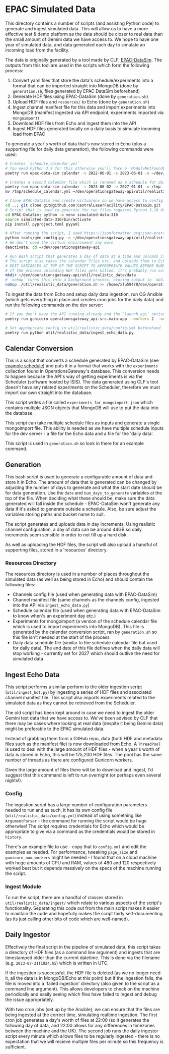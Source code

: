 # EPAC Simulated Data

This directory contains a number of scripts (and assisting Python code) to generate and ingest simulated data. This will allow us to have a more effective test & demo platform as the data should be closer to real data than the small amount of Gemini data we have access to. We hope to have one year of simulated data, and data generated each day to simulate an incoming load from the facility.

The data is originally generated by a tool made by CLF, [EPAC-DataSim](https://github.com/CentralLaserFacility/EPAC-DataSim). The outputs from this tool are used in the scripts which form the following process:

1. Convert yaml files that store the data's schedule/experiments into a format that can be imported straight into MongoDB (done by `generation.sh`, files generated by EPAC DataSim beforehand)
2. Generate HDF files using EPAC-DataSim (done by `generation.sh`)
3. Upload HDF files and `resources/` to Echo (done by `generation.sh`)
4. Ingest channel manifest file for this data and import experiments into MongoDB (manifest ingested via API endpoint, experiments imported via `mongoimport`)
5. Download HDF files from Echo and ingest them into the API
6. Ingest HDF files generated locally on a daily basis to simulate incoming load from EPAC

To generate a year's worth of data that's now stored in Echo (plus a supporting file for daily data generation), the following commands were used:
```bash
# Creates `schedule_calendar.yml`
# You need Python 3.9 for this otherwise you'll face a `ModuleNotFoundError` for `zoneinfo`. Use `pyenv` or install a different version using `yum`
poetry run epac-data-sim calendar -s 2022-06-01 -e 2023-06-01 -o ~/dev/operationsgateway-api/util/realistic_data/resources/

# Creates a second calendar file which is renamed as a schedule for daily data
poetry run epac-data-sim calendar -s 2023-06-02 -e 2027-01-01 -o /tmp
mv /tmp/schedule_calendar.yml ~/dev/operationsgateway-api/util/realistic_data/resources/daily_data_schedule.yml

# Clone EPAC-DataSim and create virtualenv so we have access to config generator script
cd ..; git clone git@github.com:CentralLaserFacility/EPAC-DataSim.git
# Script that is used to generate the two files requires Python 3.10 due to match/case. If you're using pyenv, use `pyenv local 3.10`
cd EPAC-DataSim; python -m venv simulated-data-310
source simulated-data-310/bin/activate
pip install pyproject.toml pyyaml

# After running the script, I used https://jsonformatter.org/json-pretty-print to turn the single line manifest file into JSON pretty print for readability
python tools/gen-config.py -o ~/dev/operationsgateway-api/util/realistic_data/resources/channels_config.yml -m ~/dev/operationsgateway-api/util/realistic_data/resources/channel_manifest.json
# We don't need the virtual environment any more
deactivate; cd ~/dev/operationsgateway-api

# Run Bash script that generates a day of data at a time and uploads it to Echo
# The script also takes the calendar files etc. and uploads them to Echo
# EDIT VARIABLES AT TOP OF THE SCRIPT TO APPROPRIATE VALUES BEFORE RUNNING
# If the process uploading HDF files gets killed, it's probably run out of memory. Decreasing the number of threads seems to help - on my dev VM, I used 6 threads (`s4cmd` default is 16). Keep an eye on resources using `htop` and tweak as needed
mkdir ~/dev/operationsgateway-api/util/realistic_data/data
# `nohup` turns this into a background process, storing output in `data_generation.log`
nohup ./util/realistic_data/generation.sh >> /home/xfu59478/dev/operationsgateway-api/data_generation.log 2>&1 &
```

To ingest the data from Echo and setup daily data ingestion, run OG Ansible (which gets everything in place and creates cron jobs for the daily data) and run the following commands on the dev server:
```bash
# If you don't have the API running already and the `launch_api` option is set to false, start up an instance. `-t` increases the time allowed for workers to respond to a request, handy for these bigger HDF files
poetry run gunicorn operationsgateway_api.src.main:app --workers 2 --worker-class uvicorn.workers.UvicornWorker -b 127.0.0.1:8000 -t 100

# Set appropriate config in util/realistic_data/config.yml beforehand
poetry run python util/realistic_data/ingest_echo_data.py
```

## Calendar Conversion
This is a script that converts a schedule generated by EPAC-DataSim (see [example schedule](https://github.com/CentralLaserFacility/EPAC-DataSim/blob/development/schedule_config.yml)) and puts it in a format that works with the `experiments` collection found in OperationsGateway's database. This conversion needs to happen because the API's way of getting experiments is via the Scheduler (software hosted by ISIS). The data generated using CLF's tool doesn't have any related experiments on the Scheduler, therefore we must import our own straight into the database.

This script writes a file called `experiments_for_mongoimport.json` which contains multiple JSON objects that MongoDB will use to put the data into the database.

This script can take multiple schedule files as inputs and generate a single mongoimport file. This ability is needed as we have multiple schedule inputs for the dev server - a file for the Echo data and a file for the 'daily data'.

This script is used in `generation.sh` so look in there for an example command.

## Generation
This bash script is used to generate a configurable amount of data and store it in Echo. The amount of data that is generated can be changed by adjusting the number of days to generate and what the start date should be for data generation. Use the `date` and `num_days_to_generate` variables at the top of the file. When deciding what these should be, make sure the data generated will fall inside the schedule - EPAC-DataSim won't generate any data if it's asked to generate outside a schedule. Also, be sure adjust the variables storing paths and bucket name to suit.

The script generates and uploads data in day increments. Using realistic channel configuration, a day of data can be around 44GB so daily increments seem sensible in order to not fill up a hard disk.

As well as uploading the HDF files, the script will also upload a handful of supporting files, stored in a 'resources' directory.

### Resources Directory
The resources directory is used in a number of places throughout the simulated data (as well as being stored in Echo) and should contain the following files:
- Channels config file (used when generating data with EPAC-DataSim)
- Channel manifest file (same channels as the channels config, ingested into the API via `ingest_echo_data.py`)
- Schedule calendar file (used when generating data with EPAC-DataSim to know when's an experiment day etc.)
- Experiments for mongoimport (a version of the schedule calendar file which is used to import experiments into MongoDB). This file is generated by the calendar conversion script, ran by `generation.sh` so this file isn't needed at the start of the process
- Daily data schedule file (similar to the schedule calendar file but used for daily data). The end date of this file defines when the daily data will stop working - currently set for 2027 which should outlive the need for simulated data

## Ingest Echo Data
This script performs a similar perform to the older ingestion script (`util/ingest_hdf.py`) by ingesting a series of HDF files and associated channel manifest file. This script also imports experiments related to the simulated data as they cannot be retrieved from the Scheduler.

The old script has been kept around in case we need to ingest the older Gemini test data that we have access to. We've been advised by CLF that there may be cases where looking at real data (despite it being Gemini data) might be preferable to the EPAC simulated data.

Instead of grabbing them from a GitHub repo, data (both HDF and metadata files such as the manifest file) is now downloaded from Echo. A `ThreadPool` is used to deal with the large amount of HDF files - when a year's worth of data is stored in Echo, this will be 175,200 HDF files. The pool has the same number of threads as there are configured Gunicorn workers.

Given the large amount of files there will be to download and ingest, I'd suggest that this command is left to run overnight (or perhaps even several nights!).

### Config
The ingestion script has a large number of configuration parameters needed to run and as such, it has its own config file (`util/realistic_data/config.yml`) instead of using something like `ArgumentParser` - the command for running the script would be huge otherwise! The script requires credentials for Echo which would be appropriate to give via a command as the credentials would be stored in `history`.

There's an example file to use - copy that to `config.yml` and edit the examples as needed. For performance, tweaking `page_size` and `gunicorn_num_workers` might be needed - I found that on a cloud machine with huge amounts of CPU and RAM, values of 480 and 120 respectively worked best but it depends massively on the specs of the machine running the script.

### Ingest Module
To run the script, there are a handful of classes stored in `util/realistic_data/ingest/` which relate to various aspects of the script's functionality. Separating this code out from the main script makes it easier to maintain the code and hopefully makes the script fairly self-documenting (as its just calling other bits of code which are well-named).

## Daily Ingestor
Effectively the final script in the pipeline of simulated data, this script takes a directory of HDF files (as a command line argument) and ingests that are timestamped older than the current datetime. This is done via the filename (e.g. `2023-07-31T1024.h5`) which is written in UTC.

If the ingestion is successful, the HDF file is deleted (as we no longer need it, all the data is in MongoDB/Echo at this point) but if the ingestion fails, the file is moved into a 'failed ingestion' directory (also given to the script as a command line argument). This allows developers to check on the machine periodically and easily seeing which files have failed to ingest and debug the issue appropriately.

With two cron jobs (set up by the Ansible), we can ensure that the files are being ingested at the correct time, simulating realtime ingestion. The first cron job generates a day's worth of files at 22:00 (so it generates the following day of data, and 22:00 allows for any differences in timezones between the machine and the UK). The second job runs the daily ingestor script every minute which allows files to be regularly ingested - there is no expectation that we will recieve multiple files per minute so this frequency is sufficient.
